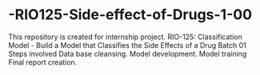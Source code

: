 # -RIO125-Side-effect-of-Drugs-1-00
This repository is created for internship project.  RIO-125: Classification Model - Build a Model that Classifies the Side Effects of a Drug Batch 01  Steps involved  Data base cleansing. Model development. Model training Final report creation.
